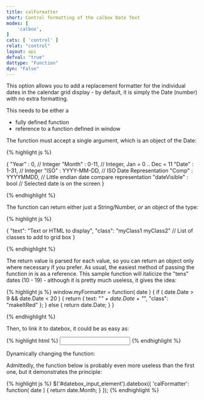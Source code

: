 ```yaml
---
title: calFormatter
short: Control formatting of the calbox Date Text
modes: [
	'calbox',
]
cats: [ 'control' ]
relat: "control"
layout: api
defval: "true"
dattype: "Function"
dyn: "False"
---
```


This option allows you to add a replacement formatter for the individual dates in the calendar
grid display - by default, it is simply the Date (number) with no extra formatting.

This needs to be either a 

 * fully defined function
 * reference to a function defined in window
 
The function must accept a single argument, which is an object of the Date:

{% highlight js %}

{
	"Year" : 0, // Integer
	"Month" : 0-11, // Integer, Jan = 0 .. Dec = 11
	"Date" : 1-31, // Integer
	"ISO" : YYYY-MM-DD, // ISO Date Representation
	"Comp" : YYYYMMDD, // Little endian date compare representation
	"dateVisible" : bool // Selected date is on the screen
}

{% endhighlight %}

The function can return either just a String/Number, *or* an object of the type:

{% highlight js %}

{
	"text": "Text or HTML to display",
	"class": "myClass1 myClass2" // List of classes to add to grid box
}

{% endhighlight %}

The return value is parsed for each value, so you can return an object only where necessary if you
prefer. As usual, the easiest method of passing the function in is as a reference.  This sample function
will italicize the "tens" dates (10 - 19) - although it is pretty much useless, it gives the idea:

{% highlight js %}
window.myFormatter = function( date ) {
	if ( date.Date > 9 && date.Date < 20 ) {
		return { 
			text: "<i>" + date.Date + "</i>",
			"class": "makeItRed"
		};
	} else {
		return date.Date;
	}
}

{% endhighlight %}

Then, to link it to datebox, it could be as easy as:

{% highlight html %}
<input type="text" data-role="datebox" data-datebox-mode="calbox" data-datebox-calFormatter="myFormatter">
{% endhighlight %}

Dynamically changing the function:

Admittedly, the function below is probably even more useless than the first one, but it demonstrates the principle:

{% highlight js %}
$('#datebox_input_element').datebox({ 'calFormatter': function( date ) { return date.Month; } });
{% endhighlight %}

